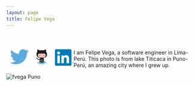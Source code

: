 ```yaml
---
layout: page
title: Felipe Vega
---
```

<div class="wrapper">
      <header>
        <p class="view">
	  <a href="https://twitter.com/munilvc" target="_blank">
	    <img style="float: left; margin: 0px 0px 10px 10px;" alt="Follow me on Twitter!" src="/public/social_logos/twitter.png" width="50px" title="Follow me on Twitter !"/>
	  </a>
	  <a href="https://github.com/munilvc" target="_blank">
	    <img style="float: left; margin: 0px 0px 10px 10px;" alt="Lets do some code on GitHub!" src="/public/social_logos/github.png" width="50px" title="Lets do some code on GitHub !"/>
	  </a>
          <a href="https://www.linkedin.com/pub/felipe-vega/45/419/2a9" target="_blank">
	    <img style="float: left; margin: 0px 0px 10px 10px;" alt="Contact me on Linkedin!" src="/public/social_logos/linkedin.png" width="50px" title="Contact me on Linkedin !"/>
	  </a>
	</p>
      </header>
      <section>
      <p>        
	  I am Felipe Vega, a software engineer in Lima-Perú. This photo is from lake Titicaca in Puno-Perú, an amazing city where I grew up.
      </p>
      <p><img src="https://scontent-b-mia.xx.fbcdn.net/hphotos-ash2/t1.0-9/375653_10150903889436829_417285513_n.jpg" alt="fvega Puno"></p>
      </section>
</div>